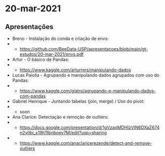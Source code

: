 # 20-mar-2021

## Apresentações

- Breno - Instalação do conda e criação de envs:
- - https://github.com/BeeData-USP/apresentacoes/blob/main/gt-estudos/20-mar-2021/envs.pdf
- Artur - O básico de Pandas:
- - https://www.kaggle.com/arturmrs/manipulando-dados
- Lucas Paiolla - Agrupando e manipulando dados agrupados com uso do Pandas:
- - https://www.kaggle.com/giatro/agrupando-e-manipulando-dados-com-pandas
- Gabriel Henrique - Juntando tabelas (join, merge) / Uso do pivot:
- - soon
- Ana Clarice: Detectação e remoção de outliers:
- - https://docs.google.com/presentation/d/1gVzaoMDHIzVIN6DXaZ674n2vitbj_x19hTtbnboey7M/edit?usp=sharing
- - https://www.kaggle.com/anaclaricerezende/detect-and-remove-outliers
